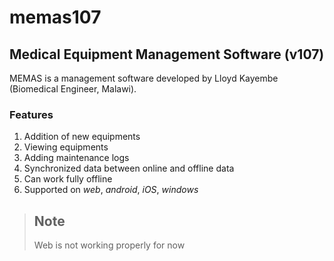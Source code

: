 # memas107
## Medical Equipment Management Software (v107)

MEMAS is a management software developed by Lloyd Kayembe (Biomedical Engineer, Malawi). 

### Features 

1. Addition of new equipments
2. Viewing equipments
3. Adding maintenance logs 
4. Synchronized data between online and offline data
5. Can work fully offline
6. Supported on *web*, *android*, *iOS*, *windows*

> ## Note 
> Web is not working properly for now
